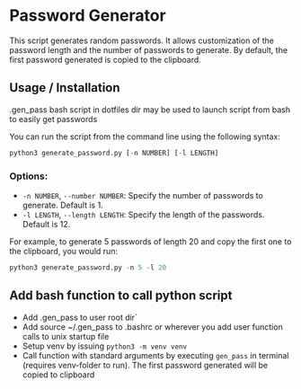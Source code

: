 # Password Generator

This script generates random passwords. It allows customization of the password length and the number of passwords to generate. By default, the first password generated is copied to the clipboard.

## Usage / Installation
.gen_pass bash script in dotfiles dir may be used to launch script from bash to easily get passwords

You can run the script from the command line using the following syntax:<br>
```python
python3 generate_password.py [-n NUMBER] [-l LENGTH]
```


### Options:

- `-n NUMBER`, `--number NUMBER`: Specify the number of passwords to generate. Default is 1.
- `-l LENGTH`, `--length LENGTH`: Specify the length of the passwords. Default is 12.

For example, to generate 5 passwords of length 20 and copy the first one to the clipboard, you would run:<br>
```python
python3 generate_password.py -n 5 -l 20
```

## Add bash function to call python script
- Add .gen_pass to user root dir`
- Add source ~/.gen_pass to .bashrc or wherever you add user function calls to unix startup file
- Setup venv by issuing `python3 -m venv venv`
- Call function with standard arguments by executing `gen_pass` in terminal (requires venv-folder to run). The first password generated will be copied to clipboard
